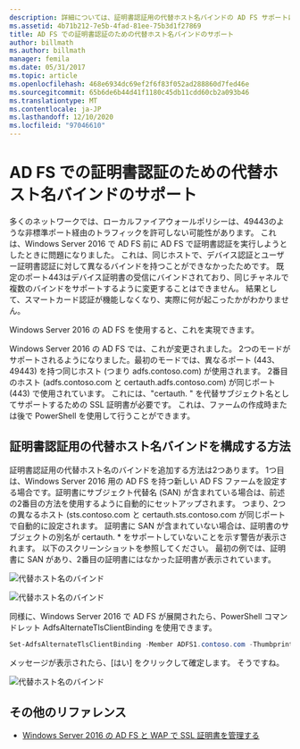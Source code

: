 ```yaml
---
description: 詳細については、証明書認証用の代替ホスト名バインドの AD FS サポートに関するページを参照してください。
ms.assetid: 4b71b212-7e5b-4fad-81ee-75b3d1f27869
title: AD FS での証明書認証のための代替ホスト名バインドのサポート
author: billmath
ms.author: billmath
manager: femila
ms.date: 05/31/2017
ms.topic: article
ms.openlocfilehash: 468e6934dc69ef2f6f83f052ad288860d7fed46e
ms.sourcegitcommit: 65b6de6b44d41f1180c45db11cdd60cb2a093b46
ms.translationtype: MT
ms.contentlocale: ja-JP
ms.lasthandoff: 12/10/2020
ms.locfileid: "97046610"
---
```

# <a name="ad-fs-support-for-alternate-hostname-binding-for-certificate-authentication"></a>AD FS での証明書認証のための代替ホスト名バインドのサポート

多くのネットワークでは、ローカルファイアウォールポリシーは、49443のような非標準ポート経由のトラフィックを許可しない可能性があります。 これは、Windows Server 2016 で AD FS 前に AD FS で証明書認証を実行しようとしたときに問題になりました。 これは、同じホストで、デバイス認証とユーザー証明書認証に対して異なるバインドを持つことができなかったためです。 既定のポート443はデバイス証明書の受信にバインドされており、同じチャネルで複数のバインドをサポートするように変更することはできません。 結果として、スマートカード認証が機能しなくなり、実際に何が起こったかがわかりません。

Windows Server 2016 の AD FS を使用すると、これを実現できます。

Windows Server 2016 の AD FS では、これが変更されました。 2つのモードがサポートされるようになりました。最初のモードでは、異なるポート (443、49443) を持つ同じホスト (つまり adfs.contoso.com) が使用されます。 2番目のホスト (adfs.contoso.com と certauth.adfs.contoso.com) が同じポート (443) で使用されています。 これには、"certauth. <adfs-service-name>" を代替サブジェクト名としてサポートするための SSL 証明書が必要です。 これは、ファームの作成時または後で PowerShell を使用して行うことができます。

## <a name="how-to-configure-alternate-host-name-binding-for-certificate-authentication"></a>証明書認証用の代替ホスト名バインドを構成する方法
証明書認証用の代替ホスト名のバインドを追加する方法は2つあります。 1つ目は、Windows Server 2016 用の AD FS を持つ新しい AD FS ファームを設定する場合です。証明書にサブジェクト代替名 (SAN) が含まれている場合は、前述の2番目の方法を使用するように自動的にセットアップされます。 つまり、2つの異なるホスト (sts.contoso.com と certauth.sts.contoso.com が同じポートで自動的に設定されます。 証明書に SAN が含まれていない場合は、証明書のサブジェクトの別名が certauth. * をサポートしていないことを示す警告が表示されます。 以下のスクリーンショットを参照してください。 最初の例では、証明書に SAN があり、2番目の証明書にはなかった証明書が表示されています。

![代替ホスト名のバインド](media/AD-FS-support-for-alternate-hostname-binding-for-certificate-authentication/ADFS_CA_1.png)

![代替ホスト名のバインド](media/AD-FS-support-for-alternate-hostname-binding-for-certificate-authentication/ADFS_CA_2.png)

同様に、Windows Server 2016 で AD FS が展開されたら、PowerShell コマンドレット AdfsAlternateTlsClientBinding を使用できます。

```powershell
Set-AdfsAlternateTlsClientBinding -Member ADFS1.contoso.com -Thumbprint '<thumbprint of cert>'
```

メッセージが表示されたら、[はい] をクリックして確定します。  そうですね。

![代替ホスト名のバインド](media/AD-FS-support-for-alternate-hostname-binding-for-certificate-authentication/ADFS_CA_3.png)

## <a name="additional-references"></a>その他のリファレンス

* [Windows Server 2016 の AD FS と WAP で SSL 証明書を管理する](./manage-ssl-certificates-ad-fs-wap.md)
